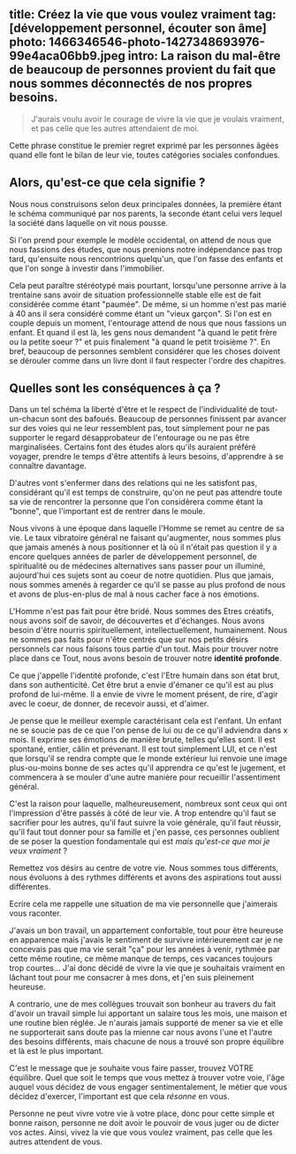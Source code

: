 title: Créez la vie que vous voulez vraiment
tag: [développement personnel, écouter son âme]
photo: 1466346546-photo-1427348693976-99e4aca06bb9.jpeg
intro: La raison du mal-être de beaucoup de personnes provient du fait que nous sommes déconnectés de nos propres besoins.
---
>J'aurais voulu avoir le courage de vivre la vie que je voulais vraiment, et pas celle que les autres attendaient de moi.

Cette phrase constitue le premier regret exprimé par les personnes âgées quand elle font le bilan de leur vie, toutes catégories sociales confondues. 

## Alors, qu'est-ce que cela signifie ?

Nous nous construisons selon deux principales données, la première étant le schéma communiqué par nos parents, la seconde étant celui vers lequel la société dans laquelle on vit nous pousse. 

Si l'on prend pour exemple le modèle occidental, on attend de nous que nous fassions des études, que nous prenions notre indépendance pas trop tard, qu'ensuite nous rencontrions quelqu'un, que l'on fasse des enfants et que l'on songe à investir dans l'immobilier. 

Cela peut paraître stéréotypé mais pourtant, lorsqu'une personne arrive à la trentaine sans avoir de situation professionnelle stable elle est de fait considérée comme étant "paumée". De même, si un homme n'est pas marié à 40 ans il sera considéré comme étant un "vieux garçon". Si l'on est en couple depuis un moment, l'entourage attend de nous que nous fassions un enfant. Et quand il est là, les gens nous demandent "à quand le petit frère ou la petite soeur ?" et puis finalement "à quand le petit troisième ?". En bref, beaucoup de personnes semblent considérer que les choses doivent se dérouler comme dans un livre dont il faut respecter l'ordre des chapitres.

## Quelles sont les conséquences à ça ?

Dans un tel schéma la liberté d'être et le respect de l'individualité de tout-un-chacun sont des bafoués. Beaucoup de personnes finissent par avancer sur des voies qui ne leur ressemblent pas, tout simplement pour ne pas supporter le regard désapprobateur de l'entourage ou ne pas être marginalisées. Certains font des études alors qu'ils auraient préféré voyager, prendre le temps d'être attentifs à leurs besoins, d'apprendre à se connaître davantage.

D'autres vont s'enfermer dans des relations qui ne les satisfont pas, considérant qu'il est temps de construire, qu'on ne peut pas attendre toute sa vie de rencontrer la personne que l'on considèrera comme étant la "bonne", que l'important est de rentrer dans le moule.

Nous vivons à une époque dans laquelle l'Homme se remet au centre de sa vie. Le taux vibratoire général ne faisant qu'augmenter, nous sommes plus que jamais amenés à nous positionner et là où il n'était pas question il y a encore quelques années de parler de développement personnel, de spiritualité ou de médecines alternatives sans passer pour un illuminé, aujourd'hui ces sujets sont au coeur de notre quotidien. Plus que jamais, nous sommes amenés à regarder ce qu'il se passe au plus profond de nous et avons de plus-en-plus de mal à nous cacher face à nos émotions. 

L'Homme n'est pas fait pour être bridé. Nous sommes des Etres créatifs, nous avons soif de savoir, de découvertes et d'échanges. Nous avons besoin d'être nourris spirituellement, intellectuellement, humainement. Nous ne sommes pas faits pour n'être centrés que sur nos petits désirs personnels car nous faisons tous partie d'un tout. Mais pour trouver notre place dans ce Tout, nous avons besoin de trouver notre **identité profonde**.

Ce que j'appelle l'identité profonde, c'est l'Etre humain dans son état brut, dans son authenticité. Cet être brut a envie d'émaner ce qu'il est au plus profond de lui-même. Il a envie de vivre le moment présent, de rire, d'agir avec le coeur, de donner, de recevoir aussi, et d'aimer.

Je pense que le meilleur exemple caractérisant cela est l'enfant. Un enfant ne se soucie pas de ce que l'on pense de lui ou de ce qu'il adviendra dans x mois. Il exprime ses émotions de manière brute, telles qu'elles sont. Il est spontané, entier, câlin et prévenant. Il est tout simplement LUI, et ce n'est que lorsqu'il se rendra compte que le monde extérieur lui renvoie une image plus-ou-moins bonne de ses actes qu'il apprendra ce qu'est le jugement, et commencera à se mouler d'une autre manière pour recueillir l'assentiment général. 

C'est la raison pour laquelle, malheureusement, nombreux sont ceux qui ont l'impression d'être passés à côté de leur vie. A trop entendre qu'il faut se sacrifier pour les autres, qu'il faut suivre la voie générale, qu'il faut réussir, qu'il faut tout donner pour sa famille et j'en passe, ces personnes oublient de se poser la question fondamentale qui est *mais qu'est-ce que moi je veux vraiment* ?

Remettez vos désirs au centre de votre vie. Nous sommes tous différents, nous évoluons à des rythmes différents et avons des aspirations tout aussi différentes. 

Ecrire cela me rappelle une situation de ma vie personnelle que j'aimerais vous raconter. 

J'avais un bon travail, un appartement confortable, tout pour être heureuse en apparence mais j'avais le sentiment de survivre intérieurement car je ne concevais pas que ma vie serait "ça" pour les années à venir, rythmée par cette même routine, ce même manque de temps, ces vacances toujours trop courtes... J'ai donc décidé de vivre la vie que je souhaitais vraiment en lâchant tout pour me consacrer à mes dons, et j'en suis pleinement heureuse.

A contrario, une de mes collègues trouvait son bonheur au travers du fait d'avoir un travail simple lui apportant un salaire tous les mois, une maison et une routine bien réglée. Je n'aurais jamais supporté de mener sa vie et elle ne supporterait sans doute pas la mienne car nous avons l'une et l'autre des besoins différents, mais chacune de nous a trouvé son propre équilibre et là est le plus important.

C'est le message que je souhaite vous faire passer, trouvez VOTRE équilibre. Quel que soit le temps que vous mettez à trouver votre voie, l'âge auquel vous décidez de vous engager sentimentalement, le métier que vous décidez d'exercer, l'important est que cela *résonne* en vous. 

Personne ne peut vivre votre vie à votre place, donc pour cette simple et bonne raison, personne ne doit avoir le pouvoir de vous juger ou de dicter vos actes. Ainsi, vivez la vie que vous voulez vraiment, pas celle que les autres attendent de vous.
